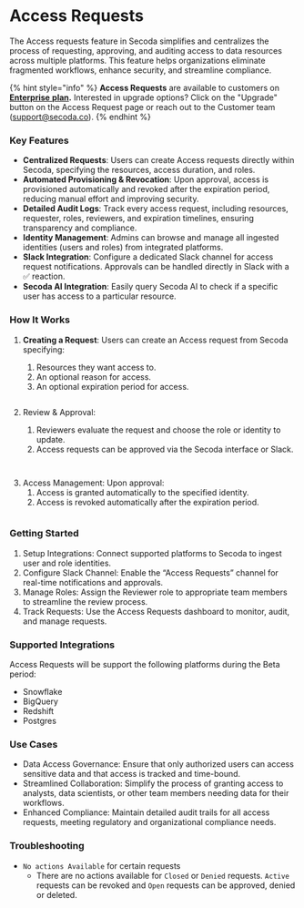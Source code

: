# Access Requests

The Access requests feature in Secoda simplifies and centralizes the process of requesting, approving, and auditing access to data resources across multiple platforms. This feature helps organizations eliminate fragmented workflows, enhance security, and streamline compliance.

{% hint style="info" %}
**Access Requests** are available to customers on [**Enterprise** **plan**](https://www.secoda.co/pricing)**.** Interested in upgrade options? Click on the "Upgrade" button on the Access Request page or reach out to the Customer team (support@secoda.co).
{% endhint %}



### Key Features

* **Centralized Requests**: Users can create Access requests directly within Secoda, specifying the resources, access duration, and roles.
* **Automated Provisioning & Revocation**: Upon approval, access is provisioned automatically and revoked after the expiration period, reducing manual effort and improving security.
* **Detailed Audit Logs**: Track every access request, including resources, requester, roles, reviewers, and expiration timelines, ensuring transparency and compliance.
* **Identity Management**: Admins can browse and manage all ingested identities (users and roles) from integrated platforms.
* **Slack Integration**: Configure a dedicated Slack channel for access request notifications. Approvals can be handled directly in Slack with a ✅ reaction.
* **Secoda AI Integration**: Easily query Secoda AI to check if a specific user has access to a particular resource.

### How It Works

1.  **Creating a Request**: Users can create an Access request from Secoda specifying:

    1. Resources they want access to.
    2. An optional reason for access.
    3. An optional expiration period for access.

    <figure><img src="../.gitbook/assets/Screenshot 2025-06-23 at 5.42.44 PM.png" alt=""><figcaption></figcaption></figure>
2. Review & Approval:
   1. Reviewers evaluate the request and choose the role or identity to update.
   2. Access requests can be approved via the Secoda interface or Slack.

<figure><img src="../.gitbook/assets/Screenshot 2025-06-23 at 5.48.09 PM.png" alt=""><figcaption></figcaption></figure>

<figure><img src="../.gitbook/assets/Screenshot 2025-06-23 at 5.50.51 PM.png" alt=""><figcaption></figcaption></figure>

3. Access Management: Upon approval:
   1. Access is granted automatically to the specified identity.
   2. Access is revoked automatically after the expiration period.

<figure><img src="../.gitbook/assets/Screenshot 2025-06-23 at 5.52.37 PM.png" alt=""><figcaption></figcaption></figure>

### Getting Started

1. Setup Integrations: Connect supported platforms to Secoda to ingest user and role identities.
2. Configure Slack Channel: Enable the “Access Requests” channel for real-time notifications and approvals.
3. Manage Roles: Assign the Reviewer role to appropriate team members to streamline the review process.
4. Track Requests: Use the Access Requests dashboard to monitor, audit, and manage requests.

### Supported Integrations

Access Requests will be support the following platforms during the Beta period:

* Snowflake
* BigQuery
* Redshift
* Postgres

### Use Cases

* Data Access Governance: Ensure that only authorized users can access sensitive data and that access is tracked and time-bound.
* Streamlined Collaboration: Simplify the process of granting access to analysts, data scientists, or other team members needing data for their workflows.
* Enhanced Compliance: Maintain detailed audit trails for all access requests, meeting regulatory and organizational compliance needs.

### Troubleshooting

* `No actions Available` for certain requests
  * There are no actions available for `Closed` or `Denied` requests. `Active` requests can be revoked and `Open` requests can be approved, denied or deleted.&#x20;
